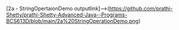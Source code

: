 [2a - StringOpertaionDemo outputlink]-->(https://github.com/prathi-Shetty/prathi-Shetty-Advanced-Java--Programs-BCS613D/blob/main/2a%20StringOperationDemo.png)
